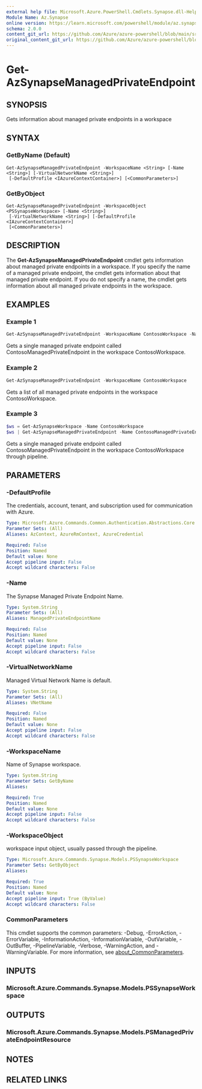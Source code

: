 ```yaml
---
external help file: Microsoft.Azure.PowerShell.Cmdlets.Synapse.dll-Help.xml
Module Name: Az.Synapse
online version: https://learn.microsoft.com/powershell/module/az.synapse/get-azsynapsemanagedprivateendpoint
schema: 2.0.0
content_git_url: https://github.com/Azure/azure-powershell/blob/main/src/Synapse/Synapse/help/Get-AzSynapseManagedPrivateEndpoint.md
original_content_git_url: https://github.com/Azure/azure-powershell/blob/main/src/Synapse/Synapse/help/Get-AzSynapseManagedPrivateEndpoint.md
---
```


# Get-AzSynapseManagedPrivateEndpoint

## SYNOPSIS
Gets information about managed private endpoints in a workspace

## SYNTAX

### GetByName (Default)
```
Get-AzSynapseManagedPrivateEndpoint -WorkspaceName <String> [-Name <String>] [-VirtualNetworkName <String>]
 [-DefaultProfile <IAzureContextContainer>] [<CommonParameters>]
```

### GetByObject
```
Get-AzSynapseManagedPrivateEndpoint -WorkspaceObject <PSSynapseWorkspace> [-Name <String>]
 [-VirtualNetworkName <String>] [-DefaultProfile <IAzureContextContainer>]
 [<CommonParameters>]
```

## DESCRIPTION
The **Get-AzSynapseManagedPrivateEndpoint** cmdlet gets information about managed private endpoints in a workspace. If you specify the name of a managed private endpoint, the cmdlet gets information about that  managed private endpoint. If you do not specify a name, the cmdlet gets information about all managed private endpoints in the workspace.

## EXAMPLES

### Example 1
```powershell
Get-AzSynapseManagedPrivateEndpoint -WorkspaceName ContosoWorkspace -Name ContosoManagedPrivateEndpoint
```

Gets a single managed private endpoint called ContosoManagedPrivateEndpoint in the workspace ContosoWorkspace.

### Example 2
```powershell
Get-AzSynapseManagedPrivateEndpoint -WorkspaceName ContosoWorkspace
```

Gets a list of all managed private endpoints in the workspace ContosoWorkspace.

### Example 3
```powershell
$ws = Get-AzSynapseWorkspace -Name ContosoWorkspace
$ws | Get-AzSynapseManagedPrivateEndpoint -Name ContosoManagedPrivateEndpoint
```

Gets a single managed private endpoint called ContosoManagedPrivateEndpoint in the workspace ContosoWorkspace through pipeline.

## PARAMETERS

### -DefaultProfile
The credentials, account, tenant, and subscription used for communication with Azure.

```yaml
Type: Microsoft.Azure.Commands.Common.Authentication.Abstractions.Core.IAzureContextContainer
Parameter Sets: (All)
Aliases: AzContext, AzureRmContext, AzureCredential

Required: False
Position: Named
Default value: None
Accept pipeline input: False
Accept wildcard characters: False
```

### -Name
The Synapse Managed Private Endpoint Name.

```yaml
Type: System.String
Parameter Sets: (All)
Aliases: ManagedPrivateEndpointName

Required: False
Position: Named
Default value: None
Accept pipeline input: False
Accept wildcard characters: False
```

### -VirtualNetworkName
Managed Virtual Network Name is default.

```yaml
Type: System.String
Parameter Sets: (All)
Aliases: VNetName

Required: False
Position: Named
Default value: None
Accept pipeline input: False
Accept wildcard characters: False
```

### -WorkspaceName
Name of Synapse workspace.

```yaml
Type: System.String
Parameter Sets: GetByName
Aliases:

Required: True
Position: Named
Default value: None
Accept pipeline input: False
Accept wildcard characters: False
```

### -WorkspaceObject
workspace input object, usually passed through the pipeline.

```yaml
Type: Microsoft.Azure.Commands.Synapse.Models.PSSynapseWorkspace
Parameter Sets: GetByObject
Aliases:

Required: True
Position: Named
Default value: None
Accept pipeline input: True (ByValue)
Accept wildcard characters: False
```

### CommonParameters
This cmdlet supports the common parameters: -Debug, -ErrorAction, -ErrorVariable, -InformationAction, -InformationVariable, -OutVariable, -OutBuffer, -PipelineVariable, -Verbose, -WarningAction, and -WarningVariable. For more information, see [about_CommonParameters](http://go.microsoft.com/fwlink/?LinkID=113216).

## INPUTS

### Microsoft.Azure.Commands.Synapse.Models.PSSynapseWorkspace

## OUTPUTS

### Microsoft.Azure.Commands.Synapse.Models.PSManagedPrivateEndpointResource

## NOTES

## RELATED LINKS
